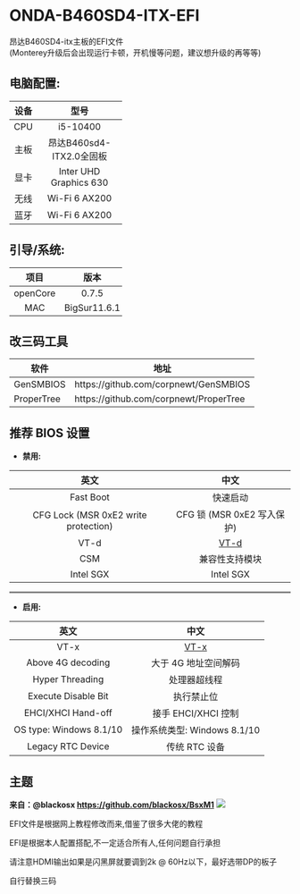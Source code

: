 # ONDA-B460SD4-ITX-EFI

昂达B460SD4-itx主板的EFI文件<br>(Monterey升级后会出现运行卡顿，开机慢等问题，建议想升级的再等等)
## 电脑配置:

<table style="width:40%;text-align:center">
    <thead>
    <th>设备</th>
    <th>型号</th>
    </thead>
    <tbody>
    <tr><td>CPU</td><td>i5-10400</td></tr>
    <tr><td>主板</td><td>昂达B460sd4-ITX2.0全固板</td></tr>
    <tr><td>显卡</td><td>Inter UHD Graphics 630</td></tr>
    <tr><td>无线</td><td>Wi-Fi 6 AX200</td></tr>
    <tr><td>蓝牙</td><td>Wi-Fi 6 AX200</td></tr>
    </tbody>
</table>

## 引导/系统:

<table STYLE="width:40%;text-align:center">
    <thead>
        <th>项目</th>
        <th>版本</th>
    </thead>
    <tbody>
        <tr>
            <td>openCore</td>
            <td>0.7.5</td>
        </tr>
        <tr>
            <TD>MAC</TD>
            <TD>BigSur11.6.1</TD>
        </tr>
    </tbody>
</table>


## 改三码工具
<table>
    <thead>
        <th>软件</th>
        <th>地址</th>
    </thead>
    <tbody>
        <tr><td>GenSMBIOS</td><td>https://github.com/corpnewt/GenSMBIOS</td></tr>
        <tr><td>ProperTree</td><td>https://github.com/corpnewt/ProperTree</td>
    </tbody>
</table>

## 推荐 BIOS 设置
<ul><li><strong>禁用:</strong></li></ul>
<table><thead><tr><th style="text-align:center">英文</th><th style="text-align:center">中文</th></tr></thead><tbody><tr><td style="text-align:center">Fast Boot</td><td style="text-align:center">快速启动</td></tr><tr><td style="text-align:center">CFG Lock (MSR 0xE2 write protection)</td><td style="text-align:center">CFG 锁 (MSR 0xE2 写入保护)</td></tr><tr><td style="text-align:center">VT-d</td><td style="text-align:center"><a href="https://zhidao.baidu.com/question/495526512.html" target="_blank" rel="noopener">VT-d</a></td></tr><tr><td style="text-align:center">CSM</td><td style="text-align:center">兼容性支持模块</td></tr><tr><td style="text-align:center">Intel SGX</td><td style="text-align:center">Intel SGX</td></tr></tbody></table>
<hr style="height:3px;background-color:gray;">
<ul><li><strong>启用:</strong></li></ul>
<table><thead><tr><th style="text-align:center">英文</th><th style="text-align:center">中文</th></tr></thead><tbody><tr><td style="text-align:center">VT-x</td><td style="text-align:center"><a href="https://zhidao.baidu.com/question/495526512.html" target="_blank" rel="noopener">VT-x</a></td></tr><tr><td style="text-align:center">Above 4G decoding</td><td style="text-align:center">大于 4G 地址空间解码</td></tr><tr><td style="text-align:center">Hyper Threading</td><td style="text-align:center">处理器超线程</td></tr><tr><td style="text-align:center">Execute Disable Bit</td><td style="text-align:center">执行禁止位</td></tr><tr><td style="text-align:center">EHCI/XHCI Hand-off</td><td style="text-align:center">接手 EHCI/XHCI 控制</td></tr><tr><td style="text-align:center">OS type: Windows 8.1/10</td><td style="text-align:center">操作系统类型: Windows 8.1/10</td></tr><tr><td style="text-align:center">Legacy RTC Device</td><td style="text-align:center">传统 RTC 设备</td></tr></tbody></table>

## 主题
<b>来自：@blackosx https://github.com/blackosx/BsxM1</b>
<img src="https://cdn.jsdelivr.net/gh/blackosx/BsxM1@main/preview_ui.jpg">


EFI文件是根据网上教程修改而来,借鉴了很多大佬的教程

EFI是根据本人配置搭配,不一定适合所有人,任何问题自行承担

请注意HDMI输出如果是闪黑屏就要调到2k @ 60Hz以下，最好选带DP的板子

自行替换三码
